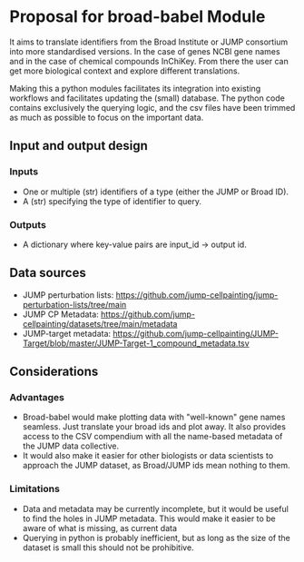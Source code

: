 # Proposal for broad-babel Module

It aims to translate identifiers from the Broad Institute or JUMP consortium into more standardised versions. In the case of genes NCBI gene names and in the case of chemical compounds InChiKey. From there the user can get more biological context and explore different translations.

Making this a python modules facilitates its integration into existing workflows and facilitates updating the (small) database. The python code contains exclusively the querying logic, and the csv files have been trimmed as much as possible to focus on the important data.

## Input and output design
### Inputs
- One or multiple (str) identifiers of a type (either the JUMP or Broad ID).
- A (str) specifying the type of identifier to query.

### Outputs
- A dictionary where key-value pairs are input_id -> output id.

## Data sources
- JUMP perturbation lists: https://github.com/jump-cellpainting/jump-perturbation-lists/tree/main
- JUMP CP Metadata: https://github.com/jump-cellpainting/datasets/tree/main/metadata
- JUMP-target metadata: https://github.com/jump-cellpainting/JUMP-Target/blob/master/JUMP-Target-1_compound_metadata.tsv

## Considerations
### Advantages
- Broad-babel would make plotting data with "well-known" gene names seamless. Just translate your broad ids and plot away. It also provides access to the CSV compendium with all the name-based metadata of the JUMP data collective.
- It would also make it easier for other biologists or data scientists to approach the JUMP dataset, as Broad/JUMP ids mean nothing to them. 

### Limitations
- Data and metadata may be currently incomplete, but it would be useful to find the holes in JUMP metadata. This would make it easier to be aware of what is missing, as current data
- Querying in python is probably inefficient, but as long as the size of the dataset is small this should not be prohibitive.

